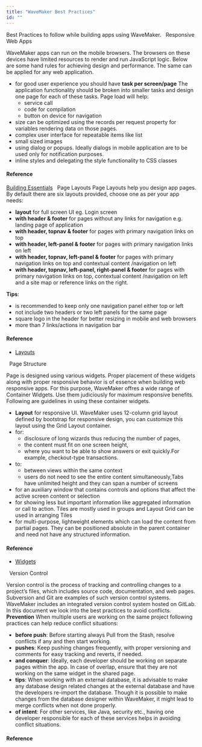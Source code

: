 ```yaml
---
title: "WaveMaker Best Practices"
id: ""
---
```


Best Practices to follow while building apps using WaveMaker.   Responsive Web Apps

WaveMaker apps can run on the mobile browsers. The browsers on these devices have limited resources to render and run JavaScript logic. Below are some hand rules for achieving design and performance. The same can be applied for any web application.

- for good user experience you should have **task per screen/page** The application functionality should be broken into smaller tasks and design one page for each of these tasks. Page load will help:
    - service call
    - code for compilation
    - button on device for navigation
- size can be optimized using the records per request property for variables rendering data on those pages.
- complex user interface for repeatable items like list
- small sized images
- using dialog or popups. Ideally dialogs in mobile application are to be used only for notification purposes.
- inline styles and delegating the style functionality to CSS classes

#### Reference

[Building Essentials](/learn/jump-start/jump-start-app-essentials/)   Page Layouts Page Layouts help you design app pages. By default there are six layouts provided, choose one as per your app needs:

- **layout** for full screen UI eg. Login screen
- **with header & footer** for pages without any links for navigation e.g. landing page of application
- **with header, topnav & footer** for pages with primary navigation links on top
- **with header, left-panel & footer** for pages with primary navigation links on left
- **with header, topnav, left-panel & footer** for pages with primary navigation links on top and contextual content /navigation on left
- **with header, topnav, left-panel, right-panel & footer** for pages with primary navigation links on top, contextual content /navigation on left and a site map or reference links on the right.

**Tips**:

- is recommended to keep only one navigation panel either top or left
- not include two headers or two left panels for the same page
- square logo in the header for better resizing in mobile and web browsers
- more than 7 links/actions in navigation bar

#### Reference

- [Layouts](/learn/app-development/ui-design/page-concepts/page-layouts/)

  Page Structure

Page is designed using various widgets. Proper placement of these widgets along with proper responsive behavior is of essence when building web responsive apps. For this purpose, WaveMaker offres a wide range of Container Widgets. Use them judiciously for maximum responsive benefits. Following are guidelines in using these container widgets.

- **Layout** for responsive UI. WaveMaker uses 12-column grid layout defined by bootstrap for responsive design, you can customize this layout using the Grid Layout container.
- for:
    - disclosure of long wizards thus reducing the number of pages,
    - the content must fit on one screen height,
    - where you want to be able to show answers or exit quickly.For example, checkout-type transactions.
- to:
    - between views within the same context
    - users do not need to see the entire content simultaneously,Tabs have unlimited height and they can span a number of screens
- for an auxiliary window that contains controls and options that affect the active screen content or selection
- for showing less but important information like aggregated information or call to action. Tiles are mostly used in groups and Layout Grid can be used in arranging Tiles
- for multi-purpose, lightweight elements which can load the content from partial pages. They can be positioned absolute in the parent container and need not have any structured information.

#### Reference

- [Widgets](/learn/app-development/widgets/widget-library/#container)

  Version Control

Version control is the process of tracking and controlling changes to a project’s files, which includes source code, documentation, and web pages. Subversion and Git are examples of such version control systems. WaveMaker includes an integrated version control system hosted on GitLab. In this document we look into the best practices to avoid conflicts. **Prevention** When multiple users are working on the same project following practices can help reduce conflict situations:

- **before push**: Before starting always Pull from the Stash, resolve conflicts if any and then start working.
- **pushes**: Keep pushing changes frequently, with proper versioning and comments for easy tracking and reverts, if needed.
- **and conquer**: Ideally, each developer should be working on separate pages within the app. In case of overlap, ensure that they are not working on the same widget in the shared page.
- **tips**: When working with an external database, it is advisable to make any database design related changes at the external database and have the developers re-import the database. Though it is possible to make changes from the database designer within WaveMaker, it might lead to merge conflicts when not done properly.
- **of intent**: For other services, like Java, security etc., having one developer responsible for each of these services helps in avoiding conflict situations.

#### Reference
